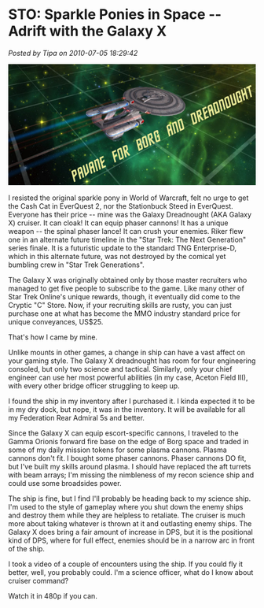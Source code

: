 # STO: Sparkle Ponies in Space -- Adrift with the Galaxy X

*Posted by Tipa on 2010-07-05 18:29:42*

![](../uploads/2010/07/GameClient-2010-07-05-16-45-22-02.jpg "Pavane for Borg and Dreadnought")

I resisted the original sparkle pony in World of Warcraft, felt no urge to get the Cash Cat in EverQuest 2, nor the Stationbuck Steed in EverQuest. Everyone has their price -- mine was the Galaxy Dreadnought (AKA Galaxy X) cruiser. It can cloak! It can equip phaser cannons! It has a unique weapon -- the spinal phaser lance! It can crush your enemies. Riker flew one in an alternate future timeline in the "Star Trek: The Next Generation" series finale. It is a futuristic update to the standard TNG Enterprise-D, which in this alternate future, was not destroyed by the comical yet bumbling crew in "Star Trek Generations".

The Galaxy X was originally obtained only by those master recruiters who managed to get five people to subscribe to the game. Like many other of Star Trek Online's unique rewards, though, it eventually did come to the Cryptic "C" Store. Now, if your recruiting skills are rusty, you can just purchase one at what has become the MMO industry standard price for unique conveyances, US$25.

That's how I came by mine.

Unlike mounts in other games, a change in ship can have a vast affect on your gaming style. The Galaxy X dreadnought has room for four engineering consoled, but only two science and tactical. Similarly, only your chief engineer can use her most powerful abilities (in my case, Aceton Field III), with every other bridge officer struggling to keep up.

I found the ship in my inventory after I purchased it. I kinda expected it to be in my dry dock, but nope, it was in the inventory. It will be available for all my Federation Rear Admiral 5s and better.

Since the Galaxy X can equip escort-specific cannons, I traveled to the Gamma Orionis forward fire base on the edge of Borg space and traded in some of my daily mission tokens for some plasma cannons. Plasma cannons don't fit. I bought some phaser cannons. Phaser cannons DO fit, but I've built my skills around plasma. I should have replaced the aft turrets with beam arrays; I'm missing the nimbleness of my recon science ship and could use some broadsides power.

The ship is fine, but I find I'll probably be heading back to my science ship. I'm used to the style of gameplay where you shut down the enemy ships and destroy them while they are helpless to retaliate. The cruiser is much more about taking whatever is thrown at it and outlasting enemy ships. The Galaxy X does bring a fair amount of increase in DPS, but it is the positional kind of DPS, where for full effect, enemies should be in a narrow arc in front of the ship.

I took a video of a couple of encounters using the ship. If you could fly it better, well, you probably could. I'm a science officer, what do I know about cruiser command?

Watch it in 480p if you can.



